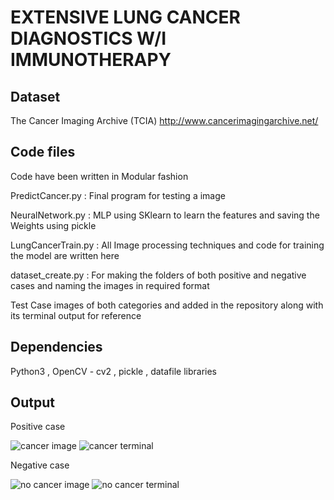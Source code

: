 # EXTENSIVE LUNG CANCER DIAGNOSTICS W/I IMMUNOTHERAPY
## Dataset
The Cancer Imaging Archive (TCIA)
http://www.cancerimagingarchive.net/

## Code files 
Code have been written in Modular fashion

PredictCancer.py : Final program for testing a image

NeuralNetwork.py : MLP using SKlearn to learn the features and saving the Weights using pickle

LungCancerTrain.py : All Image processing techniques and code for training the model are written here

dataset_create.py : For making the folders of both positive and negative cases and naming the images in required format

Test Case images of both categories and added in the repository along with its terminal output for reference

## Dependencies
Python3 , OpenCV - cv2 , pickle , datafile libraries 

## Output

Positive case

![cancer image](https://user-images.githubusercontent.com/33830482/42348966-c8301910-80c8-11e8-9427-34fba3c0b84c.png)
![cancer terminal](https://user-images.githubusercontent.com/33830482/42348967-c92cb17a-80c8-11e8-82df-c31cba6ac42a.png)

Negative case

![no cancer image](https://user-images.githubusercontent.com/33830482/42348968-c95ed394-80c8-11e8-8c2e-5f25a61f3ccd.png)
![no cancer terminal](https://user-images.githubusercontent.com/33830482/42348970-c9da984e-80c8-11e8-87e0-4afe7dde8bfb.png)

